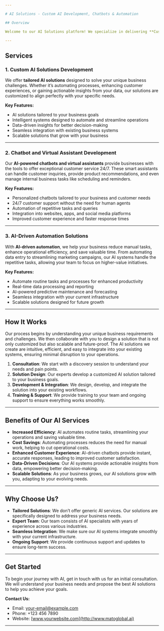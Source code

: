 ```yaml
---

# AI Solutions - Custom AI Development, Chatbots & Automation

## Overview

Welcome to our AI Solutions platform! We specialize in delivering **Custom AI Solutions**, **Chatbot and Virtual Assistant Development**, and **AI-Driven Automation Solutions**. Our goal is to empower your business with cutting-edge artificial intelligence technologies that streamline operations, enhance customer engagement, and drive data-backed decision-making. This README will provide you with a comprehensive overview of our services, the value they bring, and how we can collaborate to achieve your business goals.

---
```


## Services

### 1. **Custom AI Solutions Development**
We offer **tailored AI solutions** designed to solve your unique business challenges. Whether it’s automating processes, enhancing customer experiences, or gaining actionable insights from your data, our solutions are customized to align perfectly with your specific needs.

**Key Features:**
- AI solutions tailored to your business goals
- Intelligent systems designed to automate and streamline operations
- Data-driven insights for better decision-making
- Seamless integration with existing business systems
- Scalable solutions that grow with your business

---

### 2. **Chatbot and Virtual Assistant Development**
Our **AI-powered chatbots and virtual assistants** provide businesses with the tools to offer exceptional customer service 24/7. These smart assistants can handle customer inquiries, provide product recommendations, and even manage internal business tasks like scheduling and reminders.

**Key Features:**
- Personalized chatbots tailored to your business and customer needs
- 24/7 customer support without the need for human agents
- Automation of repetitive tasks and queries
- Integration into websites, apps, and social media platforms
- Improved customer experience and faster response times

---

### 3. **AI-Driven Automation Solutions**
With **AI-driven automation**, we help your business reduce manual tasks, enhance operational efficiency, and save valuable time. From automating data entry to streamlining marketing campaigns, our AI systems handle the repetitive tasks, allowing your team to focus on higher-value initiatives.

**Key Features:**
- Automate routine tasks and processes for enhanced productivity
- Real-time data processing and reporting
- AI-powered predictive maintenance and forecasting
- Seamless integration with your current infrastructure
- Scalable solutions designed for future growth

---

## How It Works

Our process begins by understanding your unique business requirements and challenges. We then collaborate with you to design a solution that is not only customized but also scalable and future-proof. The AI solutions we create are intuitive, efficient, and easy to integrate into your existing systems, ensuring minimal disruption to your operations.

1. **Consultation**: We start with a discovery session to understand your needs and pain points.
2. **Solution Design**: Our experts develop a customized AI solution tailored to your business goals.
3. **Development & Integration**: We design, develop, and integrate the solution into your existing workflows.
4. **Training & Support**: We provide training to your team and ongoing support to ensure everything works smoothly.

---

## Benefits of Our AI Services

- **Increased Efficiency**: AI automates routine tasks, streamlining your operations and saving valuable time.
- **Cost Savings**: Automating processes reduces the need for manual work, helping to cut operational costs.
- **Enhanced Customer Experience**: AI-driven chatbots provide instant, accurate responses, leading to improved customer satisfaction.
- **Data-Driven Decisions**: Our AI systems provide actionable insights from data, empowering better decision-making.
- **Scalable Solutions**: As your business grows, our AI solutions grow with you, adapting to your evolving needs.

---

## Why Choose Us?

- **Tailored Solutions**: We don’t offer generic AI services. Our solutions are specifically designed to address your business needs.
- **Expert Team**: Our team consists of AI specialists with years of experience across various industries.
- **Seamless Integration**: We make sure our AI systems integrate smoothly with your current infrastructure.
- **Ongoing Support**: We provide continuous support and updates to ensure long-term success.

---

## Get Started

To begin your journey with AI, get in touch with us for an initial consultation. We will understand your business needs and propose the best AI solutions to help you achieve your goals.

**Contact Us:**
- Email: [your-email@example.com](info@matoglobal.com)
- Phone: +123 456 7890
- Website: [www.yourwebsite.com](http://www.matoglobal.ai)

---
